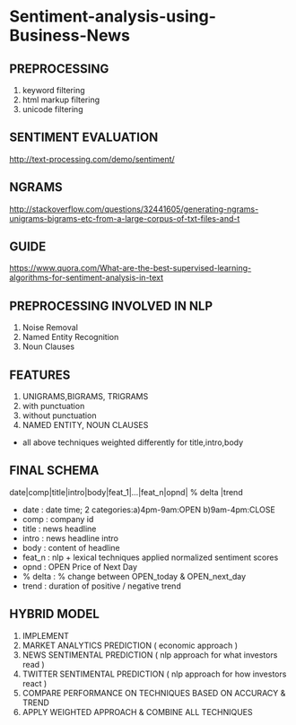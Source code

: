 # Sentiment-analysis-using-Business-News

## PREPROCESSING
1. keyword filtering
2. html markup filtering
3. unicode filtering

## SENTIMENT EVALUATION
http://text-processing.com/demo/sentiment/
## NGRAMS
http://stackoverflow.com/questions/32441605/generating-ngrams-unigrams-bigrams-etc-from-a-large-corpus-of-txt-files-and-t
## GUIDE
https://www.quora.com/What-are-the-best-supervised-learning-algorithms-for-sentiment-analysis-in-text
## PREPROCESSING INVOLVED IN NLP
1. Noise Removal
2. Named Entity Recognition
3. Noun Clauses

## FEATURES
1. UNIGRAMS,BIGRAMS, TRIGRAMS
  1. with punctuation
  2. without punctuation
2. NAMED ENTITY, NOUN CLAUSES
- all above techniques weighted differently for title,intro,body


## FINAL SCHEMA
date|comp|title|intro|body|feat_1|...|feat_n|opnd| % delta |trend
- date : date time; 2 categories:a)4pm-9am:OPEN b)9am-4pm:CLOSE
- comp : company id
- title : news headline
- intro : news headline intro
- body : content of headline
- feat_n : nlp + lexical techniques applied normalized sentiment scores
- opnd : OPEN Price of Next Day
- % delta : % change between OPEN_today & OPEN_next_day
- trend : duration of positive / negative trend

## HYBRID MODEL
1. IMPLEMENT
  1. MARKET ANALYTICS PREDICTION ( economic approach )
  2. NEWS SENTIMENTAL PREDICTION ( nlp approach for what investors read )
  3. TWITTER SENTIMENTAL PREDICTION ( nlp approach for how investors react )
2. COMPARE PERFORMANCE ON TECHNIQUES BASED ON ACCURACY & TREND
3. APPLY WEIGHTED APPROACH & COMBINE ALL TECHNIQUES

